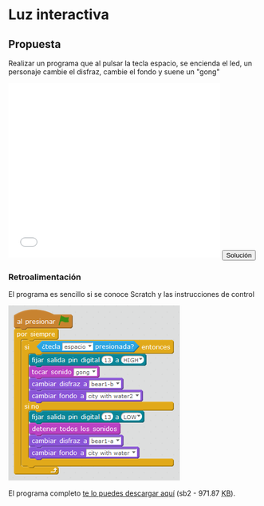 
# Luz interactiva

## Propuesta

Realizar un programa que al pulsar la tecla espacio, se encienda el led, un personaje cambie el disfraz, cambie el fondo y suene un "gong"

<iframe width="425" height="350" src="//www.youtube.com/embed/oiOvVsE_6fc" frameborder="0"></iframe>

<script type="text/javascript">var feedback6_93text = "Solución";</script><input type="button" name="toggle-feedback-6_93" value="Solución" class="feedbackbutton" onclick="$exe.toggleFeedback(this,false);return false" />

### Retroalimentación

El programa es sencillo si se conoce Scratch y las instrucciones de control

<img src="img/oso.png" width="344" height="351" />

El programa completo [te lo puedes descargar aquí](oso.sb2) (sb2 - 971.87 <abbr lang="en" title="KiloBytes">KB</abbr>).


